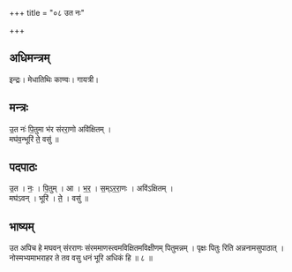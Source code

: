 +++
title = "०८ उत नः"

+++
## अधिमन्त्रम्
इन्द्रः। मेधातिथिः काण्वः। गायत्री।

## मन्त्रः
उ॒त नः॑ पि॒तुमा भ॑र संररा॒णो अवि॑क्षितम् ।  
मघ॑व॒न्भूरि॑ ते॒ वसु॑ ॥

## पदपाठः
उ॒त । नः॒ । पि॒तुम् । आ । भ॒र॒ । स॒म्ऽर॒रा॒णः । अवि॑ऽक्षितम् ।  
मघ॑ऽवन् । भूरि॑ । ते॒ । वसु॑ ॥

## भाष्यम्
उत अपिच हे मघवन् संरराणः संरममाणस्त्वमविक्षितमविक्षीणम् पितुमन्नम् । पृक्षः पितुः रिति अन्ननामसुपाठात् । नोस्मभ्यमाभराहर ते तव वसु धनं भूरि अधिकं हि ॥ ८ ॥